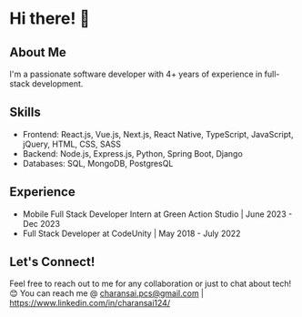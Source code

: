 # Hi there! 👋

## About Me

I'm a passionate software developer with 4+ years of experience in full-stack development.

## Skills

- Frontend: React.js, Vue.js, Next.js, React Native, TypeScript, JavaScript, jQuery, HTML, CSS, SASS
- Backend: Node.js, Express.js, Python, Spring Boot, Django
- Databases: SQL, MongoDB, PostgresQL

## Experience

- Mobile Full Stack Developer Intern at Green Action Studio | June 2023 - Dec 2023
- Full Stack Developer at CodeUnity | May 2018 - July 2022

## Let's Connect!

Feel free to reach out to me for any collaboration or just to chat about tech! 😊
You can reach me @ charansai.pcs@gmail.com | https://www.linkedin.com/in/charansai124/
